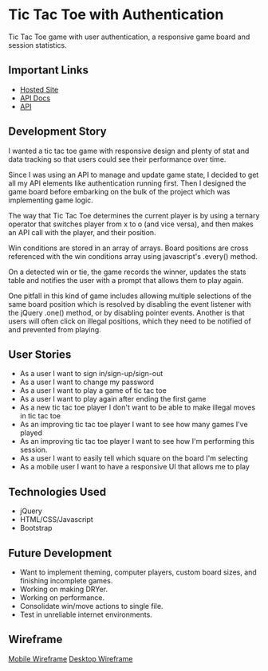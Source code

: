 # Tic Tac Toe with Authentication

Tic Tac Toe game with user authentication, a responsive game board and session statistics. 

## Important Links

- [Hosted Site](https://sidhantmathur.github.io/Auth-TicTacToe-client/)
- [API Docs](https://git.generalassemb.ly/ga-wdi-boston/game-project-api)
- [API](https://tic-tac-toe-api-production.herokuapp.com/)

## Development Story
I wanted a tic tac toe game with responsive design and plenty of stat and data tracking so that users could see their performance over time. 

Since I was using an API to manage and update game state, I decided to get all my API elements like authentication running first. Then I designed the game board before embarking on the bulk of the project which was implementing game logic. 

The way that Tic Tac Toe determines the current player is by using a ternary operator that switches player from x to o (and vice versa), and then makes an API call with the player, and their position. 

Win conditions are stored in an array of arrays. Board positions are cross referenced  with the win conditions array using javascript's .every() method. 

On a detected win or tie, the game records the winner, updates the stats table and notifies the user with a prompt that allows them to play again. 

One pitfall in this kind of game includes allowing multiple selections of the same board position which is resolved by disabling the event listener with the jQuery .one() method, or by disabling pointer events. Another is that users will often click on illegal positions, which they need to be notified of and prevented from playing. 

## User Stories
- As a user I want to sign in/sign-up/sign-out
- As a user I want to change my password
- As a user I want to play a game of tic tac toe
- As a user I want to play again after ending the first game
- As a new tic tac toe player I don't want to be able to make illegal moves in tic tac toe
- As an improving tic tac toe player I want to see how many games I've played
- As an improving tic tac toe player I want to see how I'm performing this session. 
- As a user I want to easily tell which square on the board I'm selecting
- As a mobile user I want to have a responsive UI that allows me to play

## Technologies Used

- jQuery
- HTML/CSS/Javascript
- Bootstrap

## Future Development

- Want to implement theming, computer players, custom board sizes, and finishing incomplete games. 
- Working on making DRYer. 
- Working on performance.
- Consolidate win/move actions to single file. 
- Test in unreliable internet environments. 

## Wireframe
[Mobile Wireframe](https://imgur.com/G2kyBzx)
[Desktop Wireframe](https://imgur.com/kBX4uk9)
